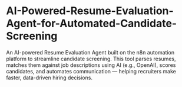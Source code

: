 # AI-Powered-Resume-Evaluation-Agent-for-Automated-Candidate-Screening
An AI-powered Resume Evaluation Agent built on the n8n automation platform to streamline candidate screening. This tool parses resumes, matches them against job descriptions using AI (e.g., OpenAI), scores candidates, and automates communication — helping recruiters make faster, data-driven hiring decisions.
